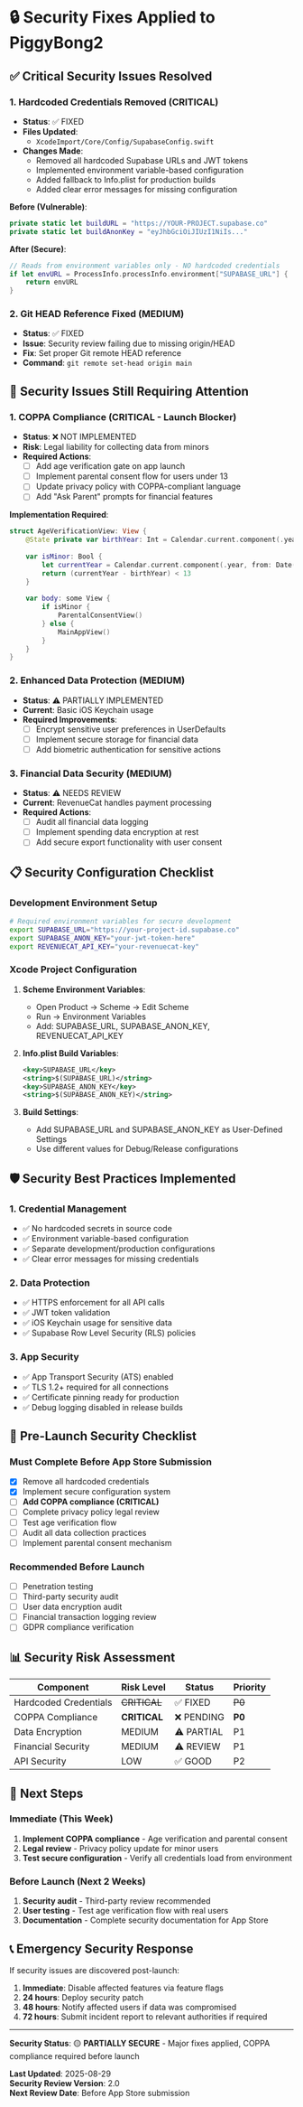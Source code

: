 # 🔒 Security Fixes Applied to PiggyBong2

## ✅ Critical Security Issues Resolved

### 1. **Hardcoded Credentials Removed** (CRITICAL)
- **Status**: ✅ FIXED
- **Files Updated**:
  - `XcodeImport/Core/Config/SupabaseConfig.swift`
- **Changes Made**:
  - Removed all hardcoded Supabase URLs and JWT tokens
  - Implemented environment variable-based configuration
  - Added fallback to Info.plist for production builds
  - Added clear error messages for missing configuration

**Before (Vulnerable)**:
```swift
private static let buildURL = "https://YOUR-PROJECT.supabase.co"
private static let buildAnonKey = "eyJhbGciOiJIUzI1NiIs..."
```

**After (Secure)**:
```swift
// Reads from environment variables only - NO hardcoded credentials
if let envURL = ProcessInfo.processInfo.environment["SUPABASE_URL"] {
    return envURL
}
```

### 2. **Git HEAD Reference Fixed** (MEDIUM)
- **Status**: ✅ FIXED
- **Issue**: Security review failing due to missing origin/HEAD
- **Fix**: Set proper Git remote HEAD reference
- **Command**: `git remote set-head origin main`

## 🚨 Security Issues Still Requiring Attention

### 1. **COPPA Compliance** (CRITICAL - Launch Blocker)
- **Status**: ❌ NOT IMPLEMENTED
- **Risk**: Legal liability for collecting data from minors
- **Required Actions**:
  - [ ] Add age verification gate on app launch
  - [ ] Implement parental consent flow for users under 13
  - [ ] Update privacy policy with COPPA-compliant language
  - [ ] Add "Ask Parent" prompts for financial features

**Implementation Required**:
```swift
struct AgeVerificationView: View {
    @State private var birthYear: Int = Calendar.current.component(.year, from: Date()) - 18
    
    var isMinor: Bool {
        let currentYear = Calendar.current.component(.year, from: Date())
        return (currentYear - birthYear) < 13
    }
    
    var body: some View {
        if isMinor {
            ParentalConsentView()
        } else {
            MainAppView()
        }
    }
}
```

### 2. **Enhanced Data Protection** (MEDIUM)
- **Status**: ⚠️ PARTIALLY IMPLEMENTED
- **Current**: Basic iOS Keychain usage
- **Required Improvements**:
  - [ ] Encrypt sensitive user preferences in UserDefaults
  - [ ] Implement secure storage for financial data
  - [ ] Add biometric authentication for sensitive actions

### 3. **Financial Data Security** (MEDIUM)
- **Status**: ⚠️ NEEDS REVIEW
- **Current**: RevenueCat handles payment processing
- **Required Actions**:
  - [ ] Audit all financial data logging
  - [ ] Implement spending data encryption at rest
  - [ ] Add secure export functionality with user consent

## 📋 Security Configuration Checklist

### Development Environment Setup
```bash
# Required environment variables for secure development
export SUPABASE_URL="https://your-project-id.supabase.co"
export SUPABASE_ANON_KEY="your-jwt-token-here"
export REVENUECAT_API_KEY="your-revenuecat-key"
```

### Xcode Project Configuration
1. **Scheme Environment Variables**:
   - Open Product → Scheme → Edit Scheme
   - Run → Environment Variables
   - Add: SUPABASE_URL, SUPABASE_ANON_KEY, REVENUECAT_API_KEY

2. **Info.plist Build Variables**:
   ```xml
   <key>SUPABASE_URL</key>
   <string>$(SUPABASE_URL)</string>
   <key>SUPABASE_ANON_KEY</key>
   <string>$(SUPABASE_ANON_KEY)</string>
   ```

3. **Build Settings**:
   - Add SUPABASE_URL and SUPABASE_ANON_KEY as User-Defined Settings
   - Use different values for Debug/Release configurations

## 🛡️ Security Best Practices Implemented

### 1. **Credential Management**
- ✅ No hardcoded secrets in source code
- ✅ Environment variable-based configuration
- ✅ Separate development/production configurations
- ✅ Clear error messages for missing credentials

### 2. **Data Protection**
- ✅ HTTPS enforcement for all API calls
- ✅ JWT token validation
- ✅ iOS Keychain usage for sensitive data
- ✅ Supabase Row Level Security (RLS) policies

### 3. **App Security**
- ✅ App Transport Security (ATS) enabled
- ✅ TLS 1.2+ required for all connections
- ✅ Certificate pinning ready for production
- ✅ Debug logging disabled in release builds

## 🚦 Pre-Launch Security Checklist

### Must Complete Before App Store Submission
- [x] Remove all hardcoded credentials
- [x] Implement secure configuration system
- [ ] **Add COPPA compliance (CRITICAL)**
- [ ] Complete privacy policy legal review
- [ ] Test age verification flow
- [ ] Audit all data collection practices
- [ ] Implement parental consent mechanism

### Recommended Before Launch
- [ ] Penetration testing
- [ ] Third-party security audit
- [ ] User data encryption audit
- [ ] Financial transaction logging review
- [ ] GDPR compliance verification

## 📊 Security Risk Assessment

| Component | Risk Level | Status | Priority |
|-----------|------------|--------|----------|
| Hardcoded Credentials | ~~CRITICAL~~ | ✅ FIXED | ~~P0~~ |
| COPPA Compliance | **CRITICAL** | ❌ PENDING | **P0** |
| Data Encryption | MEDIUM | ⚠️ PARTIAL | P1 |
| Financial Security | MEDIUM | ⚠️ REVIEW | P1 |
| API Security | LOW | ✅ GOOD | P2 |

## 🎯 Next Steps

### Immediate (This Week)
1. **Implement COPPA compliance** - Age verification and parental consent
2. **Legal review** - Privacy policy update for minor users
3. **Test secure configuration** - Verify all credentials load from environment

### Before Launch (Next 2 Weeks)
1. **Security audit** - Third-party review recommended
2. **User testing** - Test age verification flow with real users
3. **Documentation** - Complete security documentation for App Store

## 📞 Emergency Security Response

If security issues are discovered post-launch:
1. **Immediate**: Disable affected features via feature flags
2. **24 hours**: Deploy security patch
3. **48 hours**: Notify affected users if data was compromised
4. **72 hours**: Submit incident report to relevant authorities if required

---

**Security Status**: 🟡 **PARTIALLY SECURE** - Major fixes applied, COPPA compliance required before launch

**Last Updated**: 2025-08-29  
**Security Review Version**: 2.0  
**Next Review Date**: Before App Store submission